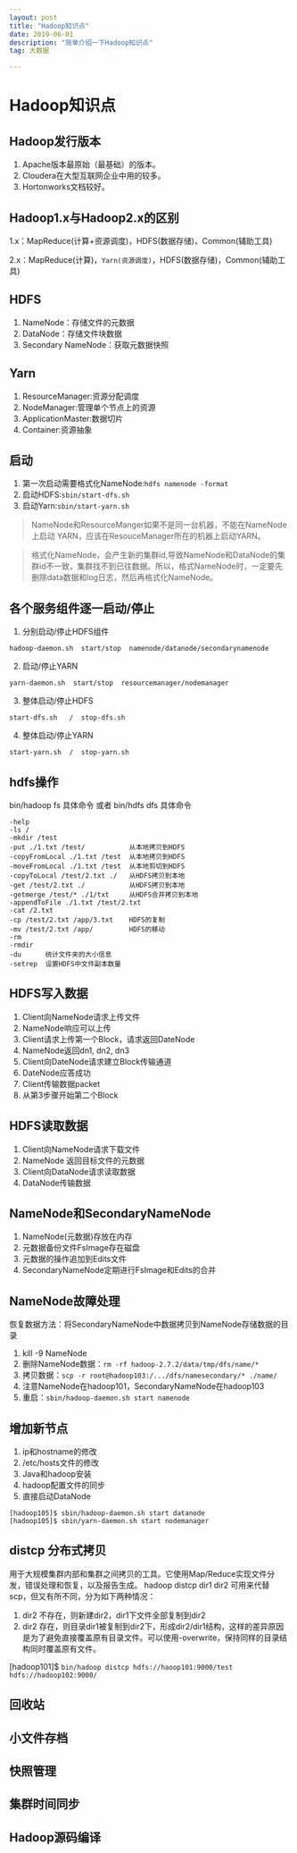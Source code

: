 ```yaml
---
layout: post
title: "Hadoop知识点"
date: 2019-06-01
description: "简单介绍一下Hadoop知识点"
tag: 大数据

---
```


# Hadoop知识点

## Hadoop发行版本

1. Apache版本最原始（最基础）的版本。
2. Cloudera在大型互联网企业中用的较多。
3. Hortonworks文档较好。


## Hadoop1.x与Hadoop2.x的区别

1.x：MapReduce(计算+资源调度)，HDFS(数据存储)，Common(辅助工具)

2.x：MapReduce(计算)，`Yarn(资源调度)`，HDFS(数据存储)，Common(辅助工具)


## HDFS

1. NameNode：存储文件的元数据
2. DataNode：存储文件块数据
3. Secondary NameNode：获取元数据快照


## Yarn

1. ResourceManager:资源分配调度
2. NodeManager:管理单个节点上的资源
3. ApplicationMaster:数据切片
4. Container:资源抽象


## 启动

1. 第一次启动需要格式化NameNode:`hdfs namenode -format`
2. 启动HDFS:`sbin/start-dfs.sh`
3. 启动Yarn:`sbin/start-yarn.sh`

> NameNode和ResourceManger如果不是同一台机器，不能在NameNode上启动 YARN，应该在ResouceManager所在的机器上启动YARN。

>格式化NameNode，会产生新的集群id,导致NameNode和DataNode的集群id不一致，集群找不到已往数据。所以，格式NameNode时，一定要先删除data数据和log日志，然后再格式化NameNode。


## 各个服务组件逐一启动/停止
1. 分别启动/停止HDFS组件

`hadoop-daemon.sh  start/stop  namenode/datanode/secondarynamenode`

2. 启动/停止YARN

`yarn-daemon.sh  start/stop  resourcemanager/nodemanager`

3. 整体启动/停止HDFS

`start-dfs.sh   /  stop-dfs.sh`

4. 整体启动/停止YARN

`start-yarn.sh  /  stop-yarn.sh`



## hdfs操作
bin/hadoop fs 具体命令 或者 bin/hdfs dfs 具体命令
```
-help
-ls /
-mkdir /test
-put ./1.txt /test/           从本地拷贝到HDFS
-copyFromLocal ./1.txt /test  从本地拷贝到HDFS
-moveFromLocal ./1.txt /test  从本地剪切到HDFS
-copyToLocal /test/2.txt ./   从HDFS拷贝到本地
-get /test/2.txt ./           从HDFS拷贝到本地
-getmerge /test/* ./1/txt     从HDFS合并拷贝到本地
-appendToFile ./1.txt /test/2.txt   
-cat /2.txt
-cp /test/2.txt /app/3.txt    HDFS的复制
-mv /test/2.txt /app/         HDFS的移动
-rm
-rmdir
-du      统计文件夹的大小信息
-setrep  设置HDFS中文件副本数量
```

## HDFS写入数据
1. Client向NameNode请求上传文件
2. NameNode响应可以上传
3. Client请求上传第一个Block，请求返回DateNode
4. NameNode返回dn1, dn2, dn3
5. Client向DateNode请求建立Block传输通道
6. DateNode应答成功
7. Client传输数据packet
8. 从第3步骤开始第二个Block


## HDFS读取数据
1. Client向NameNode请求下载文件
2. NameNode 返回目标文件的元数据
3. Client向DataNode请求读取数据
4. DataNode传输数据


## NameNode和SecondaryNameNode
1. NameNode(元数据)存放在内存
2. 元数据备份文件FsImage存在磁盘
3. 元数据的操作追加到Edits文件
4. SecondaryNameNode定期进行FsImage和Edits的合并


## NameNode故障处理
恢复数据方法：将SecondaryNameNode中数据拷贝到NameNode存储数据的目录
1. kill -9 NameNode
2. 删除NameNode数据：`rm -rf hadoop-2.7.2/data/tmp/dfs/name/*`
3. 拷贝数据：`scp -r root@hadoop103:/.../dfs/namesecondary/* ./name/ `
4. 注意NameNode在hadoop101，SecondaryNameNode在hadoop103
5. 重启：`sbin/hadoop-daemon.sh start namenode`


## 增加新节点
1. ip和hostname的修改
2. /etc/hosts文件的修改
3. Java和hadoop安装
4. hadoop配置文件的同步
5. 直接启动DataNode
```
[hadoop105]$ sbin/hadoop-daemon.sh start datanode
[hadoop105]$ sbin/yarn-daemon.sh start nodemanager
```


## distcp 分布式拷贝
用于大规模集群内部和集群之间拷贝的工具。它使用Map/Reduce实现文件分发，错误处理和恢复，以及报告生成。
hadoop distcp dir1 dir2 可用来代替scp，但又有所不同，分为如下两种情况：
1. dir2 不存在，则新建dir2，dir1下文件全部复制到dir2
2. dir2 存在，则目录dir1被复制到dir2下，形成dir2/dir1结构，这样的差异原因是为了避免直接覆盖原有目录文件。可以使用-overwrite，保持同样的目录结构同时覆盖原有文件。

[hadoop101]$ `bin/hadoop distcp hdfs://haoop101:9000/test hdfs://hadoop102:9000/`


## 回收站


## 小文件存档


## 快照管理


## 集群时间同步


## Hadoop源码编译





